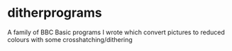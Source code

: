 # ditherprograms
A family of BBC Basic programs I wrote which convert pictures to reduced colours with some crosshatching/dithering
